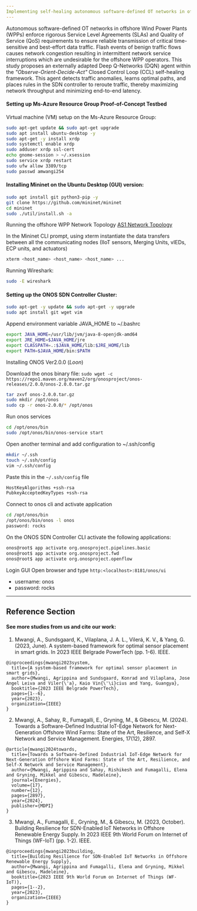 ```yaml
---
Implementing self-healing autonomous software-defined OT networks in offshore wind power plants
---
```


Autonomous software-defined OT networks in offshore Wind Power Plants (WPPs) enforce rigorous Service Level Agreements (SLAs) and Quality of Service (QoS) requirements to ensure reliable transmission of critical time-sensitive and best-effort data traffic. 
Flash events of benign traffic flows causes network congestion resulting in intermittent network service interruptions which are undesirable for the offshore WPP operators. 
This study proposes an externally adapted Deep Q-Networks (DQN) agent within the _"Observe-Orient-Decide-Act"_ Closed Control Loop (CCL) self-healing framework. 
This agent detects traffic anomalies, learns optimal paths, and places rules in the SDN controller to reroute traffic, thereby maximizing network throughput and minimizing end-to-end latency.




#### Setting up Ms-Azure Resource Group Proof-of-Concept Testbed


Virtual machine (VM) setup on the Ms-Azure Resource Group:
```bash
sudo apt-get update && sudo apt-get upgrade
sudo apt install ubuntu-desktop -y
sudo apt-get -y install xrdp
sudo systemctl enable xrdp
sudo adduser xrdp ssl-cert
echo gnome-session > ~/.xsession
sudo service xrdp restart
sudo ufw allow 3389/tcp
sudo passwd amwangi254
```

#### Installing Mininet on the Ubuntu Desktop (GUI) version:

```bash
sudo apt install git python3-pip -y
git clone https://github.com/mininet/mininet
cd mininet
sudo ./util/install.sh -a
```

Running the offshore WPP Network Topology [AS1 Network Topology](https://github.com/PinaPhD/JP3/blob/main/DataPlane/dataplane.py)

In the Mininet CLI prompt, using xterm instantiate the data transfers between all the communicating nodes (IIoT sensors, Merging Units, vIEDs, ECP units, and actuators)
```bash
xterm <host_name> <host_name> <host_name> ...
```

Running Wireshark:

```bash
sudo -E wireshark
```

#### Setting up the ONOS SDN Controller Cluster:

```bash
sudo apt-get -y update && sudo apt-get -y upgrade
sudo apt install git wget vim
```

Append environment variable JAVA_HOME to ~/.bashrc 
```bash
export JAVA_HOME=/usr/lib/jvm/java-8-openjdk-amd64
export JRE_HOME=$JAVA_HOME/jre
export CLASSPATH=.:$JAVA_HOME/lib:$JRE_HOME/lib
export PATH=$JAVA_HOME/bin:$PATH
```

Installing ONOS Ver2.0.0 (_Loon_)

Download the onos binary file:  `sudo wget -c https://repo1.maven.org/maven2/org/onosproject/onos-releases/2.0.0/onos-2.0.0.tar.gz`

```bash
tar zxvf onos-2.0.0.tar.gz
sudo mkdir /opt/onos 
sudo cp -r onos-2.0.0/* /opt/onos
```

Run onos services 
```bash
cd /opt/onos/bin
sudo /opt/onos/bin/onos-service start
```

Open another terminal and add configuration to ~/.ssh/config
```bash
mkdir ~/.ssh
touch ~/.ssh/config
vim ~/.ssh/config
```

Paste this in the `~/.ssh/config` file
```bash
HostKeyAlgorithms +ssh-rsa
PubkeyAcceptedKeyTypes +ssh-rsa
```

Connect to onos cli and activate application
```bash
cd /opt/onos/bin
/opt/onos/bin/onos -l onos
password: rocks
```

On the ONOS SDN Controller CLI activate the following applications:
```bash
onos@root$ app activate org.onosproject.pipelines.basic
onos@root$ app activate org.onosproject.fwd
onos@root$ app activate org.onosproject.openflow
```

Login GUI
Open browser and type `http:<localhost>:8181/onos/ui`

- username: onos
- password: rocks


---
Reference Section
---

#### See more studies from us and cite our work:

1. Mwangi, A., Sundsgaard, K., Vilaplana, J. A. L., Vilerá, K. V., & Yang, G. (2023, June). A system-based framework for optimal sensor placement in smart grids. In 2023 IEEE Belgrade PowerTech (pp. 1-6). IEEE.
```{bibliography}
@inproceedings{mwangi2023system,
  title={A system-based framework for optimal sensor placement in smart grids},
  author={Mwangi, Agrippina and Sundsgaard, Konrad and Vilaplana, Jose Angel Leiva and Viler{\'a}, Kaio Vin{\'\i}cius and Yang, Guangya},
  booktitle={2023 IEEE Belgrade PowerTech},
  pages={1--6},
  year={2023},
  organization={IEEE}
}
```

2. Mwangi, A., Sahay, R., Fumagalli, E., Gryning, M., & Gibescu, M. (2024). Towards a Software-Defined Industrial IoT-Edge Network for Next-Generation Offshore Wind Farms: State of the Art, Resilience, and Self-X Network and Service Management. Energies, 17(12), 2897.
```{bibliography}
@article{mwangi2024towards,
  title={Towards a Software-Defined Industrial IoT-Edge Network for Next-Generation Offshore Wind Farms: State of the Art, Resilience, and Self-X Network and Service Management},
  author={Mwangi, Agrippina and Sahay, Rishikesh and Fumagalli, Elena and Gryning, Mikkel and Gibescu, Madeleine},
  journal={Energies},
  volume={17},
  number={12},
  pages={2897},
  year={2024},
  publisher={MDPI}
}
```

3. Mwangi, A., Fumagalli, E., Gryning, M., & Gibescu, M. (2023, October). Building Resilience for SDN-Enabled IoT Networks in Offshore Renewable Energy Supply. In 2023 IEEE 9th World Forum on Internet of Things (WF-IoT) (pp. 1-2). IEEE.
```{bibliography}
@inproceedings{mwangi2023building,
  title={Building Resilience for SDN-Enabled IoT Networks in Offshore Renewable Energy Supply},
  author={Mwangi, Agrippina and Fumagalli, Elena and Gryning, Mikkel and Gibescu, Madeleine},
  booktitle={2023 IEEE 9th World Forum on Internet of Things (WF-IoT)},
  pages={1--2},
  year={2023},
  organization={IEEE}
}
```
